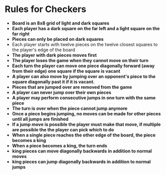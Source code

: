 # Rules for Checkers

- **Board is an 8x8 grid of light and dark squares**
- **Each player has a dark square on the far left and a light square on the far right**
- **Pieces can only be placed on dark squares**
- Each player starts with twelve pieces on the twelve closest squares to the player's edge of the board
- **The player with dark pieces moves first**
- **The player loses the game when they cannot move on their turn**
- **Each turn the player can move one piece diagonally forward (away from their edge) one square if the square is vacant**
- **A player can also move by jumping over an opponent's piece to the square diagonally past it if it is vacant.**
- **Pieces that are jumped over are removed from the game**
- **A player can never jump over their own pieces**
- **A player may perform consecutive jumps in one turn with the same piece**
- **The turn is over when the piece cannot jump anymore**
- **Once a piece begins jumping, no moves can be made for other pieces until all jumps are finished**
- **If a jump move is possible the player must make that move, if multiple are possible the the player can pick which to do**
- **When a single piece reaches the other edge of the board, the piece becomes a king**
- **When a piece becomes a king, the turn ends**
- **king pieces can move diagonally backwards in addition to normal moves**
- **king pieces can jump diagonally backwards in addition to normal jumps**